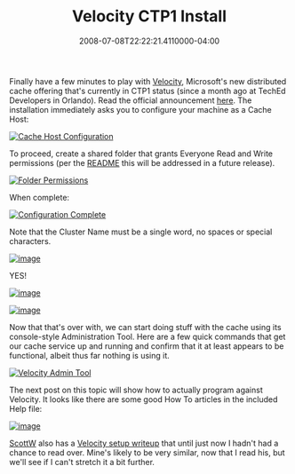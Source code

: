 ﻿---
title: Velocity CTP1 Install
date: "2008-07-08T22:22:21.4110000-04:00"
description: Finally have a few minutes to play with Velocity, Microsoft's new
featuredImage: img/velocity-ctp1-install-featured.png
---

Finally have a few minutes to play with [Velocity](http://www.microsoft.com/downloads/details.aspx?FamilyId=B24C3708-EEFF-4055-A867-19B5851E7CD2&displaylang=en#filelist), Microsoft's new distributed cache offering that's currently in CTP1 status (since a month ago at TechEd Developers in Orlando). Read the official announcement [here](http://blogs.msdn.com/velocity/archive/2008/06/02/introducing-project-codename-velocity.aspx). The installation immediately asks you to configure your machine as a Cache Host:

[![Cache Host Configuration](<>)](http://stevesmithblog.com/files/media/image/WindowsLiveWriter/VelocityCTP1Install_55/image_2.png)

To proceed, create a shared folder that grants Everyone Read and Write permissions (per the [README](http://download.microsoft.com/download/3/2/d/32d36b1a-2ed8-4e93-9d04-a28d4fbb94f4/code_name_velocity_readme.txt) this will be addressed in a future release).

[![Folder Permissions](<>)](http://stevesmithblog.com/files/media/image/WindowsLiveWriter/VelocityCTP1Install_55/image_4.png)

When complete:

[![Configuration Complete](<>)](http://stevesmithblog.com/files/media/image/WindowsLiveWriter/VelocityCTP1Install_55/image_8.png)

Note that the Cluster Name must be a single word, no spaces or special characters.

[![image](<>)](http://stevesmithblog.com/files/media/image/WindowsLiveWriter/VelocityCTP1Install_55/image_10.png)

YES!

[![image](<>)](http://stevesmithblog.com/files/media/image/WindowsLiveWriter/VelocityCTP1Install_55/image_12.png)

[![image](<>)](http://stevesmithblog.com/files/media/image/WindowsLiveWriter/VelocityCTP1Install_55/image_14.png)

Now that that's over with, we can start doing stuff with the cache using its console-style Administration Tool. Here are a few quick commands that get our cache service up and running and confirm that it at least appears to be functional, albeit thus far nothing is using it.

[![Velocity Admin Tool](<>)](http://stevesmithblog.com/files/media/image/WindowsLiveWriter/VelocityCTP1Install_55/image_16.png)

The next post on this topic will show how to actually program against Velocity. It looks like there are some good How To articles in the included Help file:

[![image](<>)](http://stevesmithblog.com/files/media/image/WindowsLiveWriter/VelocityCTP1Install_55/image_18.png)

[ScottW](http://simpable.com/) also has a [Velocity setup writeup](http://simpable.com/code/velocity-setup) that until just now I hadn't had a chance to read over. Mine's likely to be very similar, now that I read his, but we'll see if I can't stretch it a bit further.

